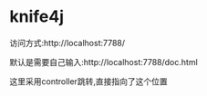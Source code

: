 # knife4j



访问方式:http://localhost:7788/

默认是需要自己输入:http://localhost:7788/doc.html

这里采用controller跳转,直接指向了这个位置